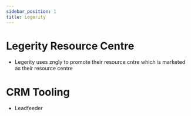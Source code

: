 ```yaml
---
sidebar_position: 1
title: Legerity
---
```


# Legerity Resource Centre

-   Legerity uses zngly to promote their resource cntre which is marketed as their resource centre


# CRM Tooling

- Leadfeeder
